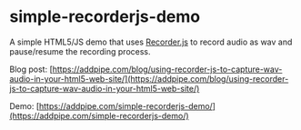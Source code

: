 # simple-recorderjs-demo
A simple HTML5/JS demo that uses [Recorder.js](https://github.com/mattdiamond/Recorderjs) to record audio as wav and pause/resume the recording process.

Blog post: [https://addpipe.com/blog/using-recorder-js-to-capture-wav-audio-in-your-html5-web-site/](https://addpipe.com/blog/using-recorder-js-to-capture-wav-audio-in-your-html5-web-site/)

Demo: [https://addpipe.com/simple-recorderjs-demo/](https://addpipe.com/simple-recorderjs-demo/)